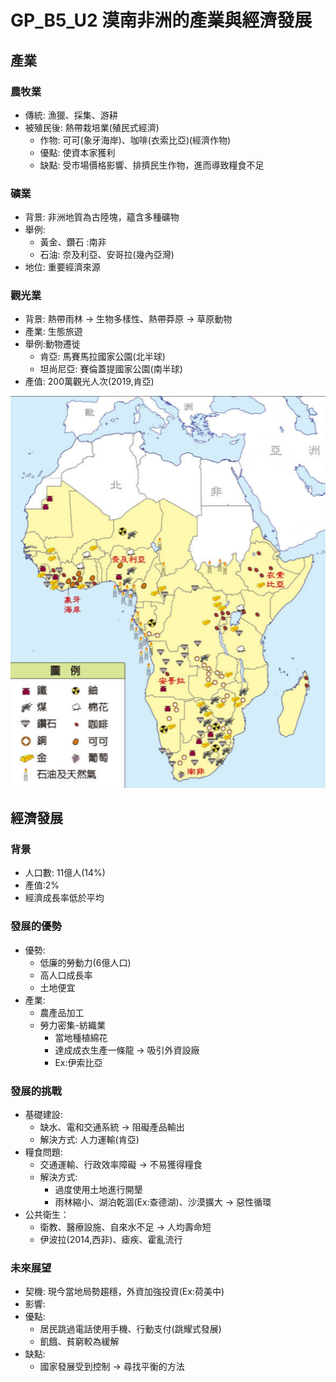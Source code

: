 # GP_B5_U2 漠南非洲的產業與經濟發展
## 產業
### 農牧業
- 傳統: 漁獵、採集、游耕
- 被殖民後: 熱帶栽培業(殖民式經濟)
  - 作物: 可可(象牙海岸)、咖啡(衣索比亞)(經濟作物)
  - 優點: 使資本家獲利
  - 缺點: 受市場價格影響、排擠民生作物，進而導致糧食不足
### 礦業
- 背景: 非洲地質為古陸塊，蘊含多種礦物
- 舉例:
  - 黃金、鑽石 :南非
  - 石油: 奈及利亞、安哥拉(幾內亞灣)
- 地位: 重要經濟來源
### 觀光業
- 背景: 熱帶雨林 -> 生物多樣性、熱帶莽原 -> 草原動物
- 產業: 生態旅遊
- 舉例:動物遷徙
  - 肯亞: 馬賽馬拉國家公園(北半球)
  - 坦尚尼亞: 賽倫蓋提國家公園(南半球)
- 產值: 200萬觀光人次(2019,肯亞)

![非洲資源](https://github.com/YuamLu/2021_10_DXJH_B5_1st_Exam/blob/main/Document/Photo/GP_africaIndustry.png?raw=true)
## 經濟發展
### 背景
- 人口數: 11億人(14%)
- 產值:2%
- 經濟成長率低於平均
### 發展的優勢
- 優勢:
  - 低廉的勞動力(6億人口)
  - 高人口成長率
  - 土地便宜
- 產業:
  - 農產品加工
  - 勞力密集-紡織業
    - 當地種植綿花
    - 達成成衣生產一條龍 -> 吸引外資設廠
    - Ex:伊索比亞
### 發展的挑戰
- 基礎建設:
  - 缺水、電和交通系統 -> 阻礙產品輸出
  - 解決方式: 人力運輸(肯亞)
- 糧食問題:
  - 交通運輸、行政效率障礙 -> 不易獲得糧食
  - 解決方式:  
    - 過度使用土地進行開墾
    - 雨林縮小、湖泊乾涸(Ex:查德湖)、沙漠擴大 -> 惡性循環
- 公共衛生：
  - 衛教、醫療設施、自來水不足 -> 人均壽命短
  - 伊波拉(2014,西非)、瘧疾、霍亂流行

### 未來展望
- 契機: 現今當地局勢趨穩，外資加強投資(Ex:荷美中)
- 影響: 
- 優點:
    -  居民跳過電話使用手機、行動支付(跳耀式發展)
    -  飢餓、貧窮較為緩解
 - 缺點:
   - 國家發展受到控制 -> 尋找平衡的方法